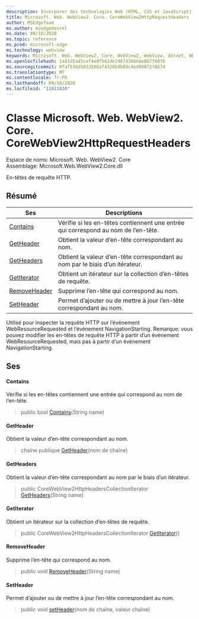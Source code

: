 ```yaml
---
description: Incorporer des technologies Web (HTML, CSS et JavaScript) dans vos applications natives avec le contrôle Microsoft Edge WebView2
title: Microsoft. Web. WebView2. Core. CoreWebView2HttpRequestHeaders
author: MSEdgeTeam
ms.author: msedgedevrel
ms.date: 09/10/2020
ms.topic: reference
ms.prod: microsoft-edge
ms.technology: webview
keywords: Microsoft. Web. WebView2, Core, WebView2, WebView, dotnet, WPF, WinForms, application, Edge, CoreWebView2, CoreWebView2Controller, contrôle de navigateur, Edge html, Microsoft. Web. WebView2. Core. CoreWebView2HttpRequestHeaders
ms.openlocfilehash: 1441d5a45caf4e8f561de2487438b66e067760f6
ms.sourcegitcommit: 0faf538d5033508af4320b9b89c4ed99872f0574
ms.translationtype: MT
ms.contentlocale: fr-FR
ms.lasthandoff: 09/10/2020
ms.locfileid: "11011830"
---
```

# Classe Microsoft. Web. WebView2. Core. CoreWebView2HttpRequestHeaders 

Espace de noms: Microsoft. Web. WebView2. Core \
Assemblage: Microsoft.Web.WebView2.Core.dll

En-têtes de requête HTTP.

## Résumé

 Ses                        | Descriptions
--------------------------------|---------------------------------------------
[Contains](#contains) | Vérifie si les en-têtes contiennent une entrée qui correspond au nom de l’en-tête.
[GetHeader](#getheader) | Obtient la valeur d’en-tête correspondant au nom.
[GetHeaders](#getheaders) | Obtient la valeur d’en-tête correspondant au nom par le biais d’un itérateur.
[GetIterator](#getiterator) | Obtient un itérateur sur la collection d’en-têtes de requête.
[RemoveHeader](#removeheader) | Supprime l’en-tête qui correspond au nom.
[SetHeader](#setheader) | Permet d’ajouter ou de mettre à jour l’en-tête correspondant au nom.

Utilisé pour inspecter la requête HTTP sur l’événement WebResourceRequested et l’événement NavigationStarting. Remarque: vous pouvez modifier les en-têtes de requête HTTP à partir d’un événement WebResourceRequested, mais pas à partir d’un événement NavigationStarting.

## Ses

#### Contains 

Vérifie si les en-têtes contiennent une entrée qui correspond au nom de l’en-tête.

> public bool [Contains](#contains)(String name)

#### GetHeader 

Obtient la valeur d’en-tête correspondant au nom.

> chaîne publique [GetHeader](#getheader)(nom de chaîne)

#### GetHeaders 

Obtient la valeur d’en-tête correspondant au nom par le biais d’un itérateur.

> public CoreWebView2HttpHeadersCollectionIterator [GetHeaders](#getheaders)(String name)

#### GetIterator 

Obtient un itérateur sur la collection d’en-têtes de requête.

> public CoreWebView2HttpHeadersCollectionIterator [GetIterator](#getiterator)()

#### RemoveHeader 

Supprime l’en-tête qui correspond au nom.

> public void [RemoveHeader](#removeheader)(String name)

#### SetHeader 

Permet d’ajouter ou de mettre à jour l’en-tête correspondant au nom.

> public void [setHeader](#setheader)(nom de chaîne, valeur chaîne)

